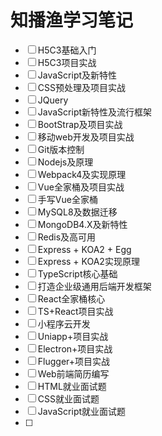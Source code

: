 # 知播渔学习笔记

- [ ] H5C3基础入门
- [ ] H5C3项目实战
- [ ] JavaScript及新特性
- [ ] CSS预处理及项目实战
- [ ] JQuery
- [ ] JavaScript新特性及流行框架
- [ ] BootStrap及项目实战
- [ ] 移动web开发及项目实战
- [ ] Git版本控制
- [ ] Nodejs及原理
- [ ] Webpack4及实现原理
- [ ] Vue全家桶及项目实战
- [ ] 手写Vue全家桶
- [ ] MySQL8及数据迁移
- [ ] MongoDB4.X及新特性
- [ ] Redis及高可用
- [ ] Express + KOA2 + Egg
- [ ] Express + KOA2实现原理
- [ ] TypeScript核心基础
- [ ] 打造企业级通用后端开发框架
- [ ] React全家桶核心
- [ ] TS+React项目实战
- [ ] 小程序云开发
- [ ] Uniapp+项目实战
- [ ] Electron+项目实战
- [ ] Flugger+项目实战
- [ ] Web前端简历编写
- [ ] HTML就业面试题
- [ ] CSS就业面试题
- [ ] JavaScript就业面试题
- [ ] 